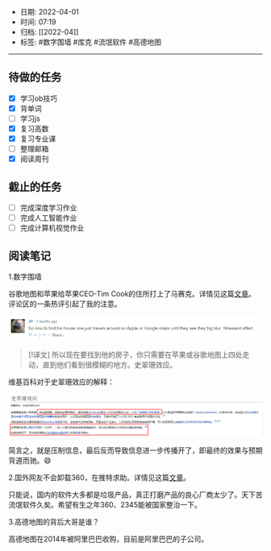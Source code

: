 - 日期: 2022-04-01
- 时间: 07:19
- 归档: [[2022-04]]
- 标签: #数字围墙 #库克 #流氓软件 #高德地图
---

## 待做的任务

- [x] 学习ob技巧
- [x] 背单词
- [ ] 学习js
- [x] 复习高数
- [x] 复习专业课
- [ ] 整理邮箱
- [x] 阅读周刊

## 截止的任务

- [ ] 完成深度学习作业
- [ ] 完成人工智能作业
- [ ] 完成计算机视觉作业

## 阅读笔记

1.数字围墙

谷歌地图和苹果给苹果CEO-Tim Cook的住所打上了马赛克。详情见这篇[文章](https://www.cultofmac.com/764740/apple-maps-hides-tim-cook-house/)。
评论区的一条热评引起了我的注意。

![](media/G8xTadnsBqfEmip.png)

> [!译文]
> 所以现在要找到他的房子，你只需要在苹果或谷歌地图上四处走动，直到他们看到很模糊的地方。史翠珊效应。

维基百科对于史翠珊效应的解释：

![](media/mqE71VzRsTOtCAH.png)

简言之，就是压制信息，最后反而导致信息进一步传播开了，即最终的效果与预期背道而驰。😄

2.国外网友不会卸载360，在推特求助。详情见这篇[文章](https://mp.weixin.qq.com/s/Hdgcp-I0SrZioXnv3mA6-Q)。

只能说，国内的软件大多都是垃圾产品，真正打磨产品的良心厂商太少了。天下苦流氓软件久矣。希望有生之年360、2345能被国家整治一下。

3.高德地图的背后大哥是谁？

高德地图在2014年被阿里巴巴收购，目前是阿里巴巴的子公司。



